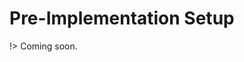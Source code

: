 # Pre-Implementation Setup

!> Coming soon.

[comment]: # (Charlie is working on steps & screenshots.)
